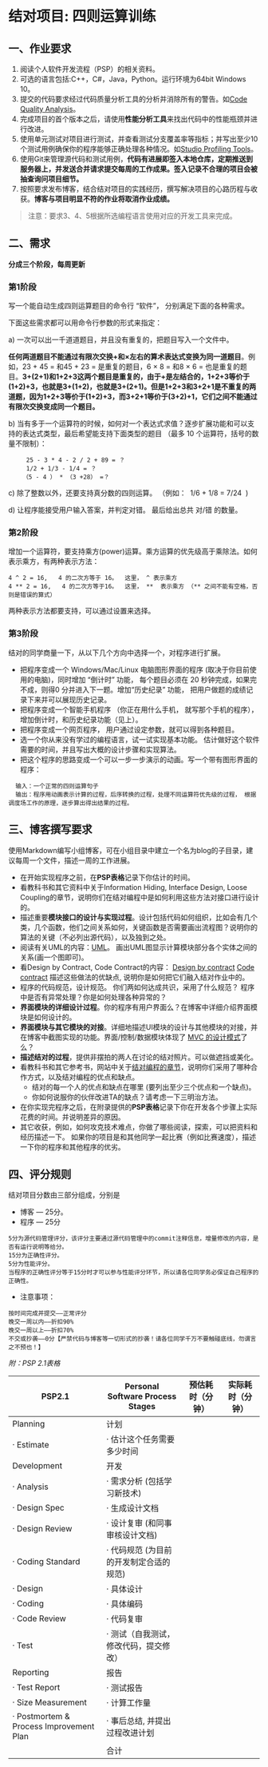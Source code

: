 # 结对项目: 四则运算训练

## 一、作业要求

1. 阅读个人软件开发流程（PSP）的相关资料。
2. 可选的语言包括:C++，C#，Java，Python。运行环境为64bit Windows 10。
3. 提交的代码要求经过代码质量分析工具的分析并消除所有的警告。如[Code Quality Analysis](http://msdn.microsoft.com/en-us/library/dd264897.aspx)。
4. 完成项目的首个版本之后，请使用**性能分析工具**来找出代码中的性能瓶颈并进行改进。
5. 使用单元测试对项目进行测试，并查看测试分支覆盖率等指标；并写出至少10个测试用例确保你的程序能够正确处理各种情况。如[Studio Profiling Tools](https://msdn.microsoft.com/en-us/library/mt210448.aspx)。
6. 使用Git来管理源代码和测试用例，**代码有进展即签入本地仓库，定期推送到服务器上，并发送合并请求提交每周的工作成果。签入记录不合理的项目会被抽查询问项目细节。**
7. 按照要求发布博客，结合结对项目的实践经历，撰写解决项目的心路历程与收获。**博客与项目明显不符的作业将取消作业成绩。**

> 注意：要求3、4、5根据所选编程语言使用对应的开发工具来完成。

## 二、需求

**分成三个阶段，每周更新**

### 第1阶段
 
写一个能自动生成四则运算题目的命令行 “软件”， 分别满足下面的各种需求。

下面这些需求都可以用命令行参数的形式来指定：

a) 一次可以出一千道道题目，并且没有重复的，把题目写入一个文件中。

**任何两道题目不能通过有限次交换+和×左右的算术表达式变换为同一道题目**。例如，23 + 45 = 和45 + 23 = 是重复的题目，6 × 8 = 和8 × 6 = 也是重复的题目。**3+(2+1)和1+2+3这两个题目是重复的，由于+是左结合的，1+2+3等价于(1+2)+3，也就是3+(1+2)，也就是3+(2+1)。但是1+2+3和3+2+1是不重复的两道题，因为1+2+3等价于(1+2)+3，而3+2+1等价于(3+2)+1，它们之间不能通过有限次交换变成同一个题目。**

b) 当有多于一个运算符的时候，如何对一个表达式求值？逐步扩展功能和可以支持的表达式类型，最后希望能支持下面类型的题目 （最多 10 个运算符，括号的数量不限制）：

```
     25 - 3 * 4 - 2 / 2 + 89 = ？
     1/2 + 1/3 - 1/4 = ？ 
    （5 - 4 ） * （3 +28） =？
```

c) 除了整数以外，还要支持真分数的四则运算。 （例如：  1/6 + 1/8 = 7/24  )

d) 让程序能接受用户输入答案，并判定对错。 最后给出总共 对/错 的数量。

### 第2阶段

增加一个运算符，要支持乘方(power)运算。乘方运算的优先级高于乘除法。如何表示乘方，有两种表示方法：

```
4 ^ 2 = 16,   4 的二次方等于 16。  这里， ^ 表示乘方
4 ** 2 = 16,   4 的二次方等于16。  这里， **  表示乘方 （** 之间不能有空格，否则是错误的算式）
```

两种表示方法都要支持，可以通过设置来选择。

### 第3阶段

结对的同学商量一下，从以下几个方向中选择一个，对程序进行扩展。

- 把程序变成一个 Windows/Mac/Linux 电脑图形界面的程序 (取决于你目前使用的电脑)，同时增加 “倒计时” 功能， 每个题目必须在 20 秒钟完成，如果完不成，则得0 分并进入下一题。增加“历史纪录” 功能， 把用户做题的成绩记录下来并可以展现历史记录。 
- 把程序变成一个智能手机程序 （你正在用什么手机， 就写那个手机的程序）， 增加倒计时，和历史纪录功能（见上）。
- 把程序变成一个网页程序， 用户通过设定参数，就可以得到各种题目。
- 选一个你从来没有学过的编程语言，试一试实现基本功能。
  估计做好这个软件需要的时间，并且写出大概的设计步骤和实现算法。
- 把这个程序的思路变成一个可以一步一步演示的动画。写一个带有图形界面的程序：

```
  输入：一个正常的四则运算句子
  输出：程序用动画表示计算的过程，后序转换的过程，处理不同运算符优先级的过程， 根据调度场工作的原理，逐步算出得出结果的过程。
```

## 三、博客撰写要求

使用Markdown编写小组博客，可在小组目录中建立一个名为blog的子目录，建议每周一个文件，描述一周的工作进展。

- 在开始实现程序之前，在**PSP表格**记录下你估计的时间。
- 看教科书和其它资料中关于Information Hiding, Interface Design, Loose Coupling的章节，说明你们在结对编程中是如何利用这些方法对接口进行设计的。
- 描述重要**模块接口的设计与实现过程**。设计包括代码如何组织，比如会有几个类，几个函数，他们之间关系如何，关键函数是否需要画出流程图？说明你的算法的关键（不必列出源代码），以及独到之处。
- 阅读有关UML的内容：[UML](https://en.wikipedia.org/wiki/Unified_Modeling_Language)。 画出UML图显示计算模块部分各个实体之间的关系(画一个图即可)。
- 看Design by Contract, Code Contract的内容：
  [Design by contract](http://en.wikipedia.org/wiki/Design_by_contract)
  [Code contract](http://msdn.microsoft.com/en-us/devlabs/dd491992.aspx)
  描述这些做法的优缺点, 说明你是如何把它们融入结对作业中的。
- 程序的代码规范，设计规范。 你们两如何达成共识，采用了什么规范？ 程序中是否有异常处理？你是如何处理各种异常的？
- **界面模块的详细设计过程**。你的程序有用户界面么？在博客中详细介绍界面模块是如何设计的。
- **界面模块与其它模块的对接**。详细地描述UI模块的设计与其他模块的对接，并在博客中截图实现的功能。界面/控制/数据模块体现了 [MVC 的设计模式](https://en.wikipedia.org/wiki/Model–view–controller)了么？
- **描述结对的过程**，提供非摆拍的两人在讨论的结对照片。可以做遮挡或美化。
- 看教科书和其它参考书，网站中关于[结对编程的章节](http://www.cnblogs.com/xinz/archive/2011/08/07/2130332.html)，说明你们采用了哪种合作方式，以及结对编程的优点和缺点。
  - 结对的每一个人的优点和缺点在哪里 (要列出至少三个优点和一个缺点)。
  - 你如何说服你的伙伴改进TA的缺点？请考虑一下三明治方法。 
- 在你实现完程序之后，在附录提供的**PSP表格**记录下你在开发各个步骤上实际花费的时间。并说明差异的原因。 
- 其它收获，例如，如何攻克技术难点，你做了哪些阅读，探索，可以把资料和经历描述一下。 如果你的项目是和其他同学一起比赛（例如比赛速度），描述一下你的程序和其他程序的优劣。 

## 四、评分规则

结对项目分数由三部分组成，分别是
* 博客 — 25分。
* 程序 — 25分

```
5分为源代码管理评分，该评分主要通过源代码管理中的commit注释信息，增量修改的内容，是否有运行说明等给分。
15分为正确性评分。
5分为性能评分。
当程序的正确性评分等于15分时才可以参与性能评分环节，所以请各位同学务必保证自己程序的正确性。
```

* 注意事项：

```
按时间完成并提交——正常评分
晚交一周以内——折扣90%
晚交一周以上——折扣70%
不交或抄袭——0分【严禁代码与博客等一切形式的抄袭！请各位同学千万不要触碰底线，勿谓言之不预也！】
```

*附：PSP 2.1表格*

| PSP2.1 | Personal Software Process Stages | 预估耗时（分钟） | 实际耗时（分钟） |
| --- | --- | --- | --- |
| Planning | 计划 |  |  |
| · Estimate | · 估计这个任务需要多少时间 |  |  |
| Development | 开发 |  |  |
| · Analysis | · 需求分析 (包括学习新技术) |  |  |
| · Design Spec | · 生成设计文档 |  |  |
| · Design Review | · 设计复审 (和同事审核设计文档) |  |  |
| · Coding Standard | · 代码规范 (为目前的开发制定合适的规范) |  |  |
| · Design | · 具体设计 |  |  |
| · Coding | · 具体编码 |  |  |
| · Code Review | · 代码复审 |  |  |
| · Test | · 测试（自我测试，修改代码，提交修改） |  |  |
| Reporting | 报告 |  |  |
| · Test Report | · 测试报告 |  |  |
| · Size Measurement | · 计算工作量 |  |  |
| · Postmortem & Process Improvement Plan | · 事后总结, 并提出过程改进计划 |  |  |
|  | 合计 |  |  |

